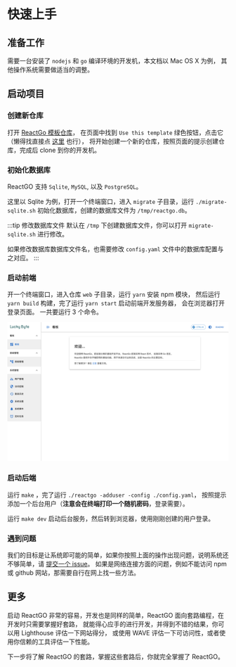 # 快速上手

## 准备工作

需要一台安装了 `nodejs` 和 `go` 编译环境的开发机，本文档以 Mac OS X 为例，
其他操作系统需要做适当的调整。

## 启动项目

### 创建新仓库

打开 [ReactGo 模板仓库](https://github.com/lucky-byte/reactgo)，
在页面中找到 `Use this template` 绿色按钮，点击它（懒得找直接点
[这里](https://github.com/lucky-byte/reactgo/generate) 也行），
将开始创建一个新的仓库，按照页面的提示创建仓库，完成后 clone 到你的开发机。

### 初始化数据库

ReactGO 支持 `Sqlite`, `MySQL`, 以及 `PostgreSQL`。

这里以 Sqlite 为例，打开一个终端窗口，进入 `migrate` 子目录，运行
`./migrate-sqlite.sh` 初始化数据库，创建的数据库文件为 `/tmp/reactgo.db`。

:::tip 修改数据库文件
默认在 `/tmp` 下创建数据库文件，你可以打开 `migrate-sqlite.sh` 进行修改。

如果修改数据库数据库文件名，也需要修改 `config.yaml` 文件中的数据库配置与之对应。
:::

### 启动前端

开一个终端窗口，进入仓库 `web` 子目录，运行 `yarn` 安装 npm 模块，
然后运行 `yarn build` 构建，完了运行 `yarn start` 启动前端开发服务器，
会在浏览器打开登录页面。
一共要运行 3 个命令。

![ReactGO](/img/ReactGo-light.png)

### 启动后端

运行 `make` ，完了运行 `./reactgo -adduser -config ./config.yaml`，
按照提示添加一个后台用户（**注意会在终端打印一个随机密码**，登录需要）。

运行 `make dev` 启动后台服务，然后转到浏览器，使用刚刚创建的用户登录。

### 遇到问题

我们的目标是让系统即可能的简单，如果你按照上面的操作出现问题，说明系统还不够简单，请
[提交一个 issue](https://github.com/lucky-byte/reactgo/issues)。
如果是网络连接方面的问题，例如不能访问 npm 或 github 网站，那需要自行在网上找一些方法。

## 更多

启动 ReactGO 非常的容易，开发也是同样的简单，ReactGO 面向套路编程，在开发时只需要掌握好套路，
就能得心应手的进行开发，并得到不错的结果，你可以用 Lighthouse 评估一下网站得分，
或使用 WAVE 评估一下可访问性，或者使用你信赖的工具评估一下性能。

下一步将了解 ReactGO 的套路，掌握这些套路后，你就完全掌握了 ReactGO。
